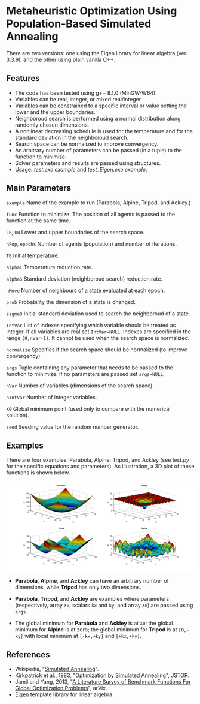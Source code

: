 # Metaheuristic Optimization Using Population-Based Simulated Annealing

There are two versions: one using the Eigen library for linear algebra (ver. 3.3.9), and the other using plain vanilla C++.

## Features

- The code has been tested using g++ 8.1.0 (MinGW-W64).
- Variables can be real, integer, or mixed real/integer.
- Variables can be constrained to a specific interval or value setting the lower and the upper boundaries.  
- Neighboroud search is performed using a normal distribution along randomly chosen dimensions.
- A nonlinear decreasing schedule is used for the temperature and for the standard deviation in the neighboroud search.
- Search space can be normalized to improve convergency.
- An arbitrary number of parameters can be passed (in a tuple) to the function to minimize.
- Solver parameters and results are passed using structures.
- Usage: *test.exe example* and *test_Eigen.exe example*.

## Main Parameters

`example` Name of the example to run (Parabola, Alpine, Tripod, and Ackley.)

`func` Function to minimize. The position of all agents is passed to the function at the same time.

`LB`, `UB` Lower and upper boundaries of the search space.

`nPop`, `epochs` Number of agents (population) and number of iterations.

`T0` Initial temperature.

`alphaT` Temperature reduction rate.

`alphaS` Standard deviation (neighboroud search) reduction rate.

`nMove` Number of neighbours of a state evaluated at each epoch.

`prob` Probability the dimension of a state is changed.

`sigma0` Initial standard deviation used to search the neighboroud of a state.

`IntVar` List of indexes specifying which variable should be treated as integer. If all variables are real set `IntVar=NULL`. Indexes are specified in the range `(0,nVar-1)`. It cannot be used when the search space is     normalized.

`normalize` Specifies if the search space should be normalized (to improve convergency).

`args` Tuple containing any parameter that needs to be passed to the function to minimize. If no parameters are passed set `args=NULL`.

`nVar` Number of variables (dimensions of the search space).

`nIntVar` Number of integer variables.

`X0` Global minimum point (used only to compare with the numerical solution).

`seed` Seeding value for the random number generator.

## Examples

There are four examples: Parabola, Alpine, Tripod, and Ackley (see *test.py* for the specific equations and parameters). As illustration, a 3D plot of these functions is shown below.

![examples](examples.bmp)

- **Parabola**, **Alpine**, and **Ackley** can have an arbitrary number of dimensions, while **Tripod** has only two dimensions.

- **Parabola**, **Tripod**, and **Ackley** are examples where parameters (respectively, array `X0`, scalars `kx` and `ky`, and array `X0`) are passed using `args`.

- The global minimum for **Parabola** and **Ackley** is at `X0`; the global minimum for **Alpine** is at zero; the global minimum for **Tripod** is at `[0,-ky]` with local minimum at `[-kx,+ky]` and `[+kx,+ky]`.

## References

- Wikipedia, "[Simulated Annealing](https://en.wikipedia.org/wiki/Simulated_annealing)".
- Kirkpatrick et al., 1983, "[Optimization by Simulated Annealing](https://www.jstor.org/stable/1690046)", JSTOR.
- Jamil and Yang, 2013, "[A Literature Survey of Benchmark Functions For Global Optimization Problems](https://arxiv.org/abs/1308.4008)", arVix.
- [Eigen](https://eigen.tuxfamily.org/) template library for linear algebra.
